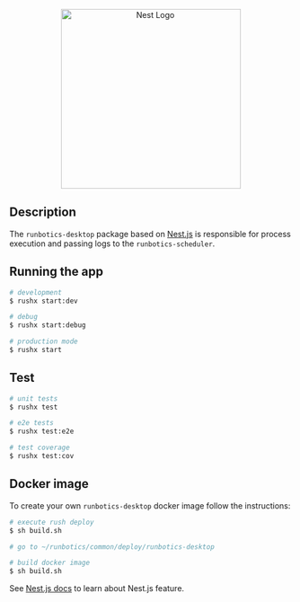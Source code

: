 <p align="center">
  <a href="http://nestjs.com/" target="blank"><img src="https://nestjs.com/img/logo_text.svg" width="320" alt="Nest Logo" /></a>
</p>

[circleci-image]: https://img.shields.io/circleci/build/github/nestjs/nest/master?token=abc123def456
[circleci-url]: https://circleci.com/gh/nestjs/nest


## Description

The `runbotics-desktop` package based on [Nest.js](https://nestjs.com) is responsible for process execution and passing logs to the `runbotics-scheduler`.

## Running the app

```bash
# development
$ rushx start:dev

# debug
$ rushx start:debug

# production mode
$ rushx start
```

## Test

```bash
# unit tests
$ rushx test

# e2e tests
$ rushx test:e2e

# test coverage
$ rushx test:cov
```

## Docker image

To create your own `runbotics-desktop` docker image follow the instructions:

```bash
# execute rush deploy
$ sh build.sh

# go to ~/runbotics/common/deploy/runbotics-desktop

# build docker image
$ sh build.sh
```

See [Nest.js docs](https://docs.nestjs.com/) to learn about Nest.js feature.
